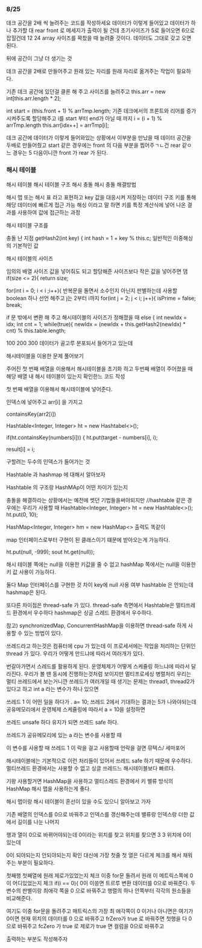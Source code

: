 ### 8/25

데크 공간을 2배 씩 늘려주는 코드를 작성하세요
데이터가 이렇게 들어있고 데이터가 하나  추가할 대 rear front 로 메세지가 출력이
될 건데
초기사이즈가 5로 들어오면 6으로 잡힐건데 12 24 
array 사이즈를 꽉찼을 때 늘려줄 것이다. 
데이터도 그대로 갖고 오면 된다. 

뒤에 공간이 그냥 더 생기는 것 

데크 공간을 2배로 만들어주고 원래 있는 자리를 원래 자리로 옮겨주는 작업이 필요하다. 

기존 데크 공간에 있던걸 클론 해 주고 
사이즈를 늘려주고
this.arr = new int[this.arr.length * 2];

int start = (this.front + 1) % arrTmp.length;
기존 데크에서의 프론트와 리어를 증가시켜주도록 할당해주고
i를 start 부터 end가 아닐 때 까지 i = (i + 1) % arrTmp.length
this.arr[idx++] = arrTmp[i];

데크 공간에 데이터가 이렇게 들어와있는 상황에서 
이부분을 만났을 때 데이터 공간을 두배로 만들어줬고 
start 같은 경우에는 front 의 다음 부분을 찝어주ㄱㄴ건
rear 같ㅇ느 경우는 5 다음이니깐 front 가 rear 가 된다. 

### 해시 테이블

해시 테이블 
해시 테이블 구조 
해시 충돌
해시 충돌 해결방법

해시 맵 또는 해시 표 라고 표현하고  key 값을 대응시켜 저장하는 데이터 구조
키를 통해 해당 데이터에 빠르게 접근 가능
해싱 이라고 말 하면 키를 특정 계산식에 넣어 나온 결과를 사용하여 값에 접근하는 과정

해시 테이블 구조를 

충돌 난 지점 getHash2(int key) {
int hash = 1 + key % this.c;
일반적인 이중해싱의 기본적인 값

해시 테이블의 사이즈

임의의 배열 사이즈 값을 넣어줘도 되고 할당해준 사이즈보다 작은 값을 넣어주면 댐
if(size <= 2){
return size;

for(int i = 0; i < i ;i++){
반복문을 돌면서
소수인지 아닌지 판별하는데 사용할 boolean 하나 선언 해주고
j는 2부터 i까지
for(int j = 2; j < i; j++){
isPrime = false;
break;

if 문 밖에서 변환 해 주고 해시테이블의 사이즈가 정해졌을 때 
else {
int newIdx = idx;
int cnt = 1;
while(true){
newIdx = (newIdx + this.getHash2(newIdx) * cnt) % this.table.length;

100 200 300  데이터가 골고루 분포되서 들어가고 있는데 

해시테이블을 이용한 문제 풀어보기

주어진 첫 번째 배열을 이용해서 해시테이블을 초기화 하고 
두번째 배열이 주어졌을 때 해당 배열 내 해시 테이블이 있는지 확인한느 코드 작성

첫 번째 배열을 이용해서 해시테이블에 넣어준다. 

인덱스에 넣어주고 
arr[i] 을 가지고

containsKey(arr2[i])

Hashtable<Integer, Integer> ht = new Hashtabel<>();

if(ht.containsKey(numbers[i])) {
ht.put(target - numbers[i], i);

result[i] = i;

구할려는 두수의 인덱스가 들어가는 것 

Hashtable 과 hashmap 에 대해서 알아보자 

Hashtable 의 구조랑 HashMAp이 어떤 차이가 있는지 

충돌을 해결하라는 상황에서는 예전에 썻던 기법들을써야되지만
//hashtable 같은 경우에는 우리가 사용할 때
Hashtable<Integer, Integer> ht = new Hashtable<>();
ht.put(0, 10);

HashMap<Integer, Integer> hm = new HashMap<>
출력도 똑같이 

map 인터페이스로부터 구현이 된 클래스이기 떄문에 
받아오는게 가능하다. 

ht.put(null, -999);
sout    ht.get(null));

해시 테이블 쪽에는 null을 이용한 키값을 줄 수 없고 
hashMap 쪽에서는 null을 이용한 키 값 사용이 가능하다. 

둘다 Map 인터페이스를 구현한 것
차이 key에 null 사용 여부 
hashtable 은 안되는데 
hashmap은 된다. 

또다른 차이점은 thread-safe 가 있다. 
thread-safe 측면에서 Hashtable은 멀티쓰레드 환경에서 우수하다
hashmap은 싱글 스레드 환경에서 우수하다. 

참고) synchronizedMap, ConcurrentHashMap을 이용하면 thread-safe 하게 사
용할 수 있는 방법이 있다. 

쓰레드라고 하는것은 컴퓨터에 cpu 가 있는데 이 프로세서에는 작업을 처리하는 단위인
thread 가 있다. 
우리가 어떻게 만드냐에 따라서 여러개가 있다. 

번갈아가면서 스레드를 활용하게 된다. 
운영체제가 어떻게 스케쥴링 하느냐에 따라서 달라진다. 
우리가 볼 땐 동시에 진행하는것처럼 보이지만 
멀티프로세싱 
병렬처리 
우리는 멀티 쓰레드에서 보는거니깐 쓰레드가 여러개일 때 생기는 문제는
thread1, thread2가 있다고 하고 int a 라는 변수가 하나 있으면

쓰레드 1 이 어떤 일을 하다가 . a= 10; 
쓰레드 2에서 기대하는 결과는 5가 나와야되는데 
공유메모리에서 운영체제 스케쥴링에 따라서 a = 10을 설정하면 

쓰레드 unsafe 하다 
유지가 되면 쓰레드 safe 하다. 

쓰레드가 공유메모리에 있는  a 라는 변수를 사용할 때 

이 변수를 사용할 때 쓰레드 1 이 락을 걸고 사용할때 언락을 걸면
뮤텍스/ 세마포어

해시테이블에는 기본적으로 이런 처리들이 있어서 쓰레드 safe 하기 때문에 우수하다. 
멀티쓰레드 환경에서는 사용할 수 없고 
싱글 쓰레드느 해시테이블보다 빠르다.

기왕 사용할거면 HashMap을 사용하고 
멀티스레드 환경에서 키 밸류 방식의 HashMap 
해시 맵을 사용하는게 좋다. 

해시 맵이랑 해시 테이블이 혼선이 있을 수도 있으니 알아보고 가자

기존 배열의 인덱스를 0으로 바꿔주고 인덱스를 갱신해주는데 
밸류랑 인덱스랑 더한 값에서 길이를 나눈 나머지 

행과 열이 0으로 바뀌어야되는데 
0이라는 위치를 찾고 
위치를 찾으면  3 3 위치에 0이 있는데 

0이 되야되는지 안되야되는지 확인 
대신에 가장 첫줄 첫 열은 다르게 체크를 해서 채워주는 부분이 필요하다. 

첫째행 첫째열에 원래 제로가있었는지 체크 
이중 for문 돌려서
원래 이 메트릭스쪽에 0이 어디있었는지 체크 
if(i == 0){
0이 이씅면 트르루 변환
데이터를 0으로 바꿔준다. 
두 변수의 판별이랑 최애각 쪽을 0 으로 바꿔주고 
행렬의 하나 안쪽부터 각각의 원소들을 비교해준다. 

여기도 이중 for문을 돌려주고 
매트릭스의 가장 최 애각쪽이 0 이거나 아니면은 여기가 0이면 
현재 위치의 데이터를 0 으로 바꿔주고
frZero가 true 로 바꿔주면 첫행을 다 0으로 바꿔주고 
fcZero 가 true 로 제로가 true 면 컬럼을 0으로 바꿔주고 

출력하는 부분도 작성해주자 





























